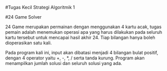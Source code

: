 #Tugas Kecil Strategi Algoritmik 1

#24 Game Solver

24 Game merupakan permainan dengan menggunakan 4 kartu acak, tugas pemain
adalah menemukan operasi apa yang harus dilakukan pada seluruh kartu 
tersebut untuk mencapai hasil akhir 24. Tiap bilangan hanya boleh dioperasikan
satu kali.

Pada program kali ini, input akan dibatasi menjadi 4 bilangan bulat positif, 
dengan 4 operator yaitu +, -, *, / serta tanda kurung. Program akan menampilkan
jumlah solusi dan seluruh solusi yang ada.
